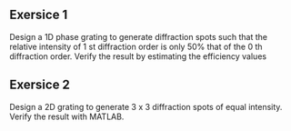 ## Exersice 1

Design a 1D phase grating to generate diffraction spots such that the
relative intensity of 1 st diffraction order is only 50% that of the 0 th diffraction
order. Verify the result by estimating the efficiency values

## Exersice 2 

Design a 2D grating to generate 3 x 3 diffraction spots of equal
intensity. Verify the result with MATLAB.
